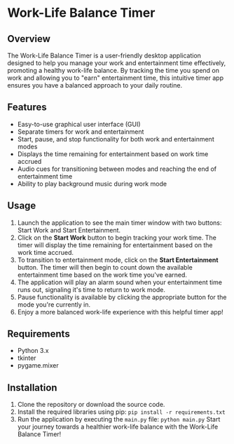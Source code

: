 # Work-Life Balance Timer

## Overview
The Work-Life Balance Timer is a user-friendly desktop application designed to help you manage your work and entertainment time effectively, promoting a healthy work-life balance. By tracking the time you spend on work and allowing you to "earn" entertainment time, this intuitive timer app ensures you have a balanced approach to your daily routine.

## Features
- Easy-to-use graphical user interface (GUI)
- Separate timers for work and entertainment
- Start, pause, and stop functionality for both work and entertainment modes
- Displays the time remaining for entertainment based on work time accrued
- Audio cues for transitioning between modes and reaching the end of entertainment time
- Ability to play background music during work mode

## Usage
1. Launch the application to see the main timer window with two buttons: Start Work and Start Entertainment.
2. Click on the **Start Work** button to begin tracking your work time. The timer will display the time remaining for entertainment based on the work time accrued.
3. To transition to entertainment mode, click on the **Start Entertainment** button. The timer will then begin to count down the available entertainment time based on the work time you've earned.
4. The application will play an alarm sound when your entertainment time runs out, signaling it's time to return to work mode.
5. Pause functionality is available by clicking the appropriate button for the mode you're currently in.
6. Enjoy a more balanced work-life experience with this helpful timer app!

## Requirements
- Python 3.x
- tkinter
- pygame.mixer

## Installation
1. Clone the repository or download the source code.
2. Install the required libraries using pip:
`pip install -r requirements.txt`
3. Run the application by executing the `main.py` file:
`python main.py`
Start your journey towards a healthier work-life balance with the Work-Life Balance Timer!

